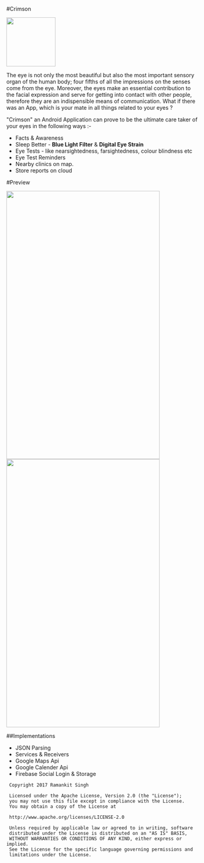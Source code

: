 #Crimson

<img src="https://github.com/webianks/Crimson/blob/master/app/src/main/res/mipmap-xxxhdpi/ic_launcher.png" height="128" width="128" >

The eye is not only the most beautiful but also the most important sensory organ of the human body; four fifths of all the impressions on the senses come from the eye. Moreover, the eyes make an essential contribution to the facial expression and serve for getting into contact with other people, therefore they are an indispensible means of communication. What if there was an App, which is your mate in all things related to your eyes ?

"Crimson" an Android Application can prove to be the ultimate care taker of your eyes in the following ways :- 

<ul>
<li>Facts & Awareness</li>
<li>Sleep Better - <B>Blue Light Filter</B> & <B>Digital Eye Strain</B></li>
<li>Eye Tests - like nearsightedness, farsightedness, colour blindness etc </li>
<li>Eye Test Reminders</li>
<li>Nearby clinics on map.</li>
<li>Store reports on cloud</li>
</ul>

#Preview

<img src="https://github.com/webianks/crimson/blob/master/screens/screen_one.png" align="left" height="700" width="400" >
<img src="https://github.com/webianks/crimson/blob/master/screens/screen_two.png"  height="700" width="400" >


##Implementations

<ul>
<li>JSON Parsing</li>
<li>Services & Receivers</li>
<li>Google Maps Api </li>
<li>Google Calender Api</li>
<li>Firebase Social Login & Storage</li>

</ul>


```
 Copyright 2017 Ramankit Singh

 Licensed under the Apache License, Version 2.0 (the "License");
 you may not use this file except in compliance with the License.
 You may obtain a copy of the License at

 http://www.apache.org/licenses/LICENSE-2.0

 Unless required by applicable law or agreed to in writing, software
 distributed under the License is distributed on an "AS IS" BASIS,
 WITHOUT WARRANTIES OR CONDITIONS OF ANY KIND, either express or implied.
 See the License for the specific language governing permissions and
 limitations under the License.
   
 ```
